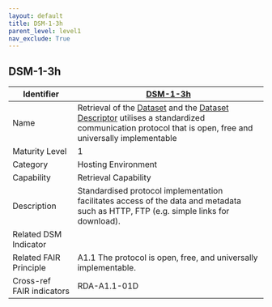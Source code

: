 ```yaml
---
layout: default
title: DSM-1-3h
parent_level: level1
nav_exclude: True
---
```


## DSM-1-3h

| Identifier | [DSM-1-3h](https://github.com/FAIRplus/Data-Maturity/blob/master/docs/_indicators/DSM-1-3h.md) |
| ---------- | ----------|
| Name | Retrieval of the [Dataset](https://fairplus.github.io/Data-Maturity/docs/Glossary/#dataset) and the [Dataset Descriptor](https://fairplus.github.io/Data-Maturity/docs/Glossary/#dataset-descriptor) utilises a standardized communication protocol that is open, free and universally implementable |
| Maturity Level | 1 |
| Category | Hosting Environment |
| Capability | Retrieval Capability |
| Description | Standardised protocol implementation facilitates access of the data and metadata such as HTTP, FTP (e.g. simple links for download). |
| Related DSM Indicator | |
| Related FAIR Principle | A1.1 The protocol is open, free, and universally implementable. |
| Cross-ref FAIR indicators | RDA-A1.1-01D |
